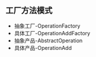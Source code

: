 **工厂方法模式**
---
- 抽象工厂-OperationFactory 
- 具体工厂-OperationAddFactory
- 抽象产品-AbstractOperation
- 具体产品-OperationAdd